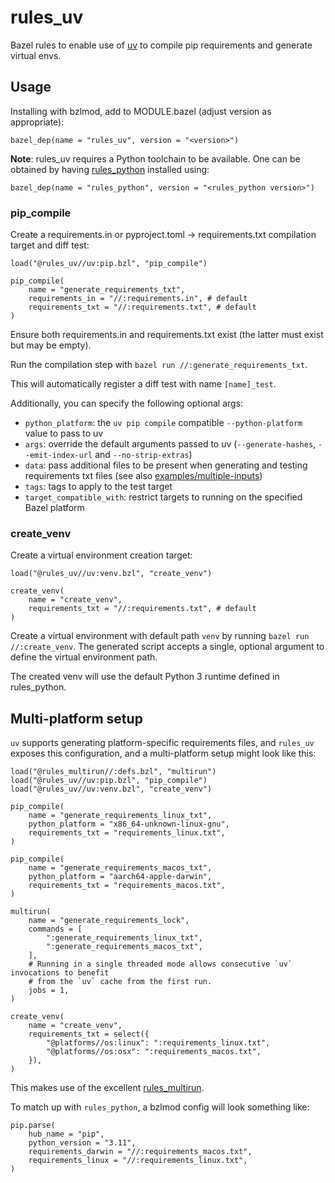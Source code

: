 # rules_uv

Bazel rules to enable use of [uv](https://github.com/astral-sh/uv) to compile pip requirements and generate virtual envs.

## Usage

Installing with bzlmod, add to MODULE.bazel (adjust version as appropriate):

```starlark
bazel_dep(name = "rules_uv", version = "<version>")
```

**Note**: rules_uv requires a Python toolchain to be available. One can be obtained by having [rules_python](https://github.com/bazelbuild/rules_python) installed using:

```starlark
bazel_dep(name = "rules_python", version = "<rules_python version>")
```

### pip_compile

Create a requirements.in or pyproject.toml -> requirements.txt compilation target and diff test:

```starlark
load("@rules_uv//uv:pip.bzl", "pip_compile")

pip_compile(
    name = "generate_requirements_txt",
    requirements_in = "//:requirements.in", # default
    requirements_txt = "//:requirements.txt", # default
)
```

Ensure both requirements.in and requirements.txt exist (the latter must exist but may be empty).

Run the compilation step with `bazel run //:generate_requirements_txt`.

This will automatically register a diff test with name `[name]_test`.

Additionally, you can specify the following optional args:

- `python_platform`: the `uv pip compile` compatible `--python-platform` value to pass to uv
- `args`: override the default arguments passed to uv (`--generate-hashes`, `--emit-index-url` and `--no-strip-extras`)
- `data`: pass additional files to be present when generating and testing requirements txt files (see also [examples/multiple-inputs](examples/multiple-inputs/))
- `tags`: tags to apply to the test target
- `target_compatible_with`: restrict targets to running on the specified Bazel platform

### create_venv

Create a virtual environment creation target:

```starlark
load("@rules_uv//uv:venv.bzl", "create_venv")

create_venv(
    name = "create_venv",
    requirements_txt = "//:requirements.txt", # default
)
```

Create a virtual environment with default path `venv` by running `bazel run //:create_venv`. The generated script accepts a single, optional argument to define the virtual environment path.

The created venv will use the default Python 3 runtime defined in rules_python.

## Multi-platform setup

`uv` supports generating platform-specific requirements files, and `rules_uv` exposes this configuration, and a multi-platform setup might look like this:

```starlark
load("@rules_multirun//:defs.bzl", "multirun")
load("@rules_uv//uv:pip.bzl", "pip_compile")
load("@rules_uv//uv:venv.bzl", "create_venv")

pip_compile(
    name = "generate_requirements_linux_txt",
    python_platform = "x86_64-unknown-linux-gnu",
    requirements_txt = "requirements_linux.txt",
)

pip_compile(
    name = "generate_requirements_macos_txt",
    python_platform = "aarch64-apple-darwin",
    requirements_txt = "requirements_macos.txt",
)

multirun(
    name = "generate_requirements_lock",
    commands = [
        ":generate_requirements_linux_txt",
        ":generate_requirements_macos_txt",
    ],
    # Running in a single threaded mode allows consecutive `uv` invocations to benefit
    # from the `uv` cache from the first run.
    jobs = 1,
)

create_venv(
    name = "create_venv",
    requirements_txt = select({
        "@platforms//os:linux": ":requirements_linux.txt",
        "@platforms//os:osx": ":requirements_macos.txt",
    }),
)
```

This makes use of the excellent [rules_multirun](https://github.com/keith/rules_multirun).

To match up with `rules_python`, a bzlmod config will look something like:

```starlark
pip.parse(
    hub_name = "pip",
    python_version = "3.11",
    requirements_darwin = "//:requirements_macos.txt",
    requirements_linux = "//:requirements_linux.txt",
)
```
